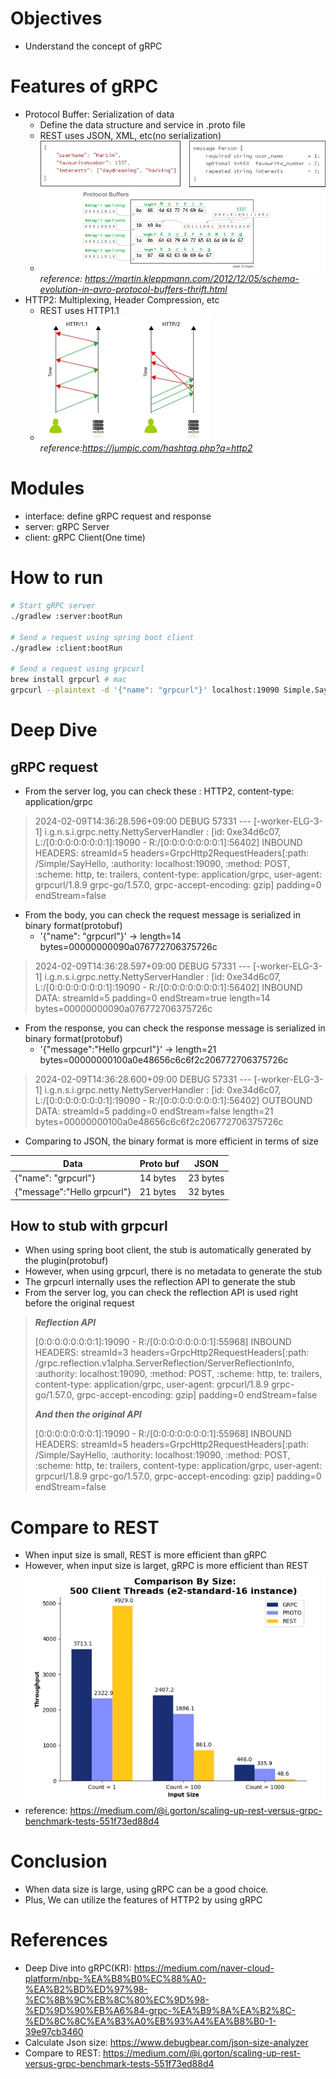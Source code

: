 # Objectives
- Understand the concept of gRPC

# Features of gRPC
- Protocol Buffer: Serialization of data
  - Define the data structure and service in .proto file
  - REST uses JSON, XML, etc(no serialization)
  - ![img_2.png](images/img_2.png)
  *reference: https://martin.kleppmann.com/2012/12/05/schema-evolution-in-avro-protocol-buffers-thrift.html* 
- HTTP2: Multiplexing, Header Compression, etc
  - REST uses HTTP1.1
  - ![img_3.png](images/img_3.png)
*reference:https://jumpic.com/hashtag.php?q=http2*

# Modules
- interface: define gRPC request and response
- server: gRPC Server
- client: gRPC Client(One time)

# How to run
```bash
# Start gRPC server
./gradlew :server:bootRun

# Send a request using spring boot client 
./gradlew :client:bootRun

# Send a request using grpcurl
brew install grpcurl # mac
grpcurl --plaintext -d '{"name": "grpcurl"}' localhost:19090 Simple.SayHello
```

# Deep Dive
## gRPC request 
- From the server log, you can check these : HTTP2, content-type: application/grpc
> 2024-02-09T14:36:28.596+09:00 DEBUG 57331 --- [-worker-ELG-3-1] i.g.n.s.i.grpc.netty.NettyServerHandler  : [id: 0xe34d6c07, L:/[0:0:0:0:0:0:0:1]:19090 - R:/[0:0:0:0:0:0:0:1]:56402] INBOUND HEADERS: streamId=5 headers=GrpcHttp2RequestHeaders[:path: /Simple/SayHello, :authority: localhost:19090, :method: POST, :scheme: http, te: trailers, content-type: application/grpc, user-agent: grpcurl/1.8.9 grpc-go/1.57.0, grpc-accept-encoding: gzip] padding=0 endStream=false
- From the body, you can check the request message is serialized in binary format(protobuf)
  - '{"name": "grpcurl"}' -> length=14 bytes=00000000090a076772706375726c
> 2024-02-09T14:36:28.597+09:00 DEBUG 57331 --- [-worker-ELG-3-1] i.g.n.s.i.grpc.netty.NettyServerHandler  : [id: 0xe34d6c07, L:/[0:0:0:0:0:0:0:1]:19090 - R:/[0:0:0:0:0:0:0:1]:56402] INBOUND DATA: streamId=5 padding=0 endStream=true length=14 bytes=00000000090a076772706375726c
- From the response, you can check the response message is serialized in binary format(protobuf)
  - '{"message":"Hello grpcurl"}' -> length=21 bytes=00000000100a0e48656c6c6f2c206772706375726c
> 2024-02-09T14:36:28.600+09:00 DEBUG 57331 --- [-worker-ELG-3-1] i.g.n.s.i.grpc.netty.NettyServerHandler  : [id: 0xe34d6c07, L:/[0:0:0:0:0:0:0:1]:19090 - R:/[0:0:0:0:0:0:0:1]:56402] OUTBOUND DATA: streamId=5 padding=0 endStream=false length=21 bytes=00000000100a0e48656c6c6f2c206772706375726c
- Comparing to JSON, the binary format is more efficient in terms of size

| Data                        | Proto buf | JSON     |
|-----------------------------|-----------|----------|
| {"name": "grpcurl"}         | 14 bytes  | 23 bytes |
| {"message":"Hello grpcurl"} | 21 bytes  | 32 bytes |

## How to stub with grpcurl
- When using spring boot client, the stub is automatically generated by the plugin(protobuf)
- However, when using grpcurl, there is no metadata to generate the stub
- The grpcurl internally uses the reflection API to generate the stub
- From the server log, you can check the reflection API is used right before the original request
> *<b>Reflection API</b>*
> 
> [0:0:0:0:0:0:0:1]:19090 - R:/[0:0:0:0:0:0:0:1]:55968] INBOUND HEADERS: streamId=3 headers=GrpcHttp2RequestHeaders[:path: /grpc.reflection.v1alpha.ServerReflection/ServerReflectionInfo, :authority: localhost:19090, :method: POST, :scheme: http, te: trailers, content-type: application/grpc, user-agent: grpcurl/1.8.9 grpc-go/1.57.0, grpc-accept-encoding: gzip] padding=0 endStream=false
> 
> *<b>And then the original API</b>*
> 
> [0:0:0:0:0:0:0:1]:19090 - R:/[0:0:0:0:0:0:0:1]:55968] INBOUND HEADERS: streamId=5 headers=GrpcHttp2RequestHeaders[:path: /Simple/SayHello, :authority: localhost:19090, :method: POST, :scheme: http, te: trailers, content-type: application/grpc, user-agent: grpcurl/1.8.9 grpc-go/1.57.0, grpc-accept-encoding: gzip] padding=0 endStream=false


# Compare to REST
- When input size is small, REST is more efficient than gRPC
- However, when input size is larget, gRPC is more efficient than REST
![img_1.png](images/img_1.png)
- reference: https://medium.com/@i.gorton/scaling-up-rest-versus-grpc-benchmark-tests-551f73ed88d4

# Conclusion
- When data size is large, using gRPC can be a good choice.
- Plus, We can utilize the features of HTTP2 by using gRPC 


# References
- Deep Dive into gRPC(KR): https://medium.com/naver-cloud-platform/nbp-%EA%B8%B0%EC%88%A0-%EA%B2%BD%ED%97%98-%EC%8B%9C%EB%8C%80%EC%9D%98-%ED%9D%90%EB%A6%84-grpc-%EA%B9%8A%EA%B2%8C-%ED%8C%8C%EA%B3%A0%EB%93%A4%EA%B8%B0-1-39e97cb3460
- Calculate Json size: https://www.debugbear.com/json-size-analyzer
- Compare to REST: https://medium.com/@i.gorton/scaling-up-rest-versus-grpc-benchmark-tests-551f73ed88d4